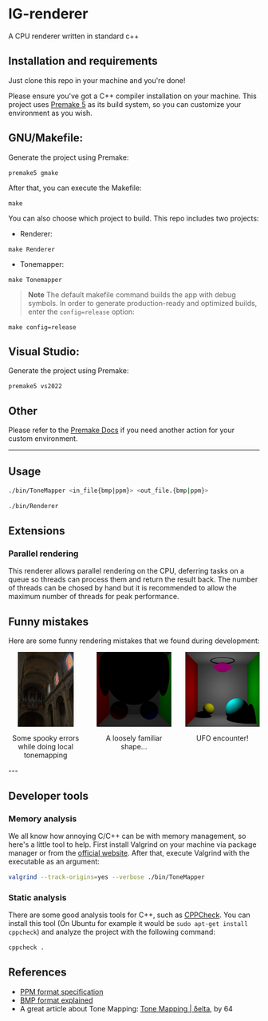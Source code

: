 # IG-renderer
A CPU renderer written in standard c++

## Installation and requirements

Just clone this repo in your machine and you're done!

Please ensure you've got a C++ compiler installation on your machine. This project uses
[Premake 5](https://premake.github.io) as its build system, so you can customize your
environment as you wish.

## GNU/Makefile:

Generate the project using Premake:
```
premake5 gmake
```

After that, you can execute the Makefile:

```
make
```
You can also choose which project to build. This repo includes two projects:
- Renderer:
```
make Renderer
```
- Tonemapper:
```
make Tonemapper
```
> **Note**
> The default makefile command builds the app with debug symbols. In order to generate production-ready and optimized builds, enter the `config=release` option:
```
make config=release
```

## Visual Studio:
Generate the project using Premake:
```
premake5 vs2022
```

## Other 
Please refer to the [Premake Docs](https://premake.github.io/docs/Using-Premake/) if you need another action for your custom environment.

---

## Usage

```bash
./bin/ToneMapper <in_file{bmp|ppm}> <out_file.{bmp|ppm}>
```

```bash
./bin/Renderer
```

## Extensions

### Parallel rendering
This renderer allows parallel rendering on the CPU, deferring tasks on a queue so threads can process them and return the result back.
The number of threads can be chosed by hand but it is recommended to allow the maximum number of threads for peak performance.

## Funny mistakes

Here are some funny rendering mistakes that we found during development:

<div style="display: grid; gap:2em; grid-template-columns: repeat(3, 1fr);">
    <div style="display: flex; flex-direction:column; align-items: center;" >
        <img src="./resources/funnymistakes/apoc.png" alt="apocalypse windows" height=150 />
        <p style="text-align: center;" >Some spooky errors while doing local tonemapping</p>
    </div>
    <div style="display: flex; flex-direction:column; align-items: center;" >
        <img src="./resources/funnymistakes/invertedmickey.bmp" alt="mickey mouse shaped thingy" height=150 />
        <p style="text-align: center;" >A loosely familiar shape...</p>
    </div>
    <div style="display: flex; flex-direction:column; align-items: center;" >
        <img src="./resources/funnymistakes/ufoencounter.bmp" alt="ufo shaped fail" height=150 />
        <p style="text-align: center;" >UFO encounter!</p>
    </div>
</div>
---

## Developer tools

### Memory analysis

We all know how annoying C/C++ can be with memory management, so here's a little tool to help. First install Valgrind on your machine via package manager or from the [official website](https://valgrind.org). After that, execute Valgrind with the executable as an argument:

```bash
valgrind --track-origins=yes --verbose ./bin/ToneMapper
```

### Static analysis

There are some good analysis tools for C++, such as [CPPCheck](https://cppcheck.sourceforge.io). You can install this tool (On Ubuntu for example it would be `sudo apt-get install cppcheck`) and analyze the project with the following command:

```bash
cppcheck .
```

## References

- [PPM format specification](https://netpbm.sourceforge.net/doc/ppm.html)
- [BMP format explained](http://www.ue.eti.pg.gda.pl/fpgalab/zadania.spartan3/zad_vga_struktura_pliku_bmp_en.html)
- A great article about Tone Mapping: [Tone Mapping | δelta](https://64.github.io/tonemapping/), by 64